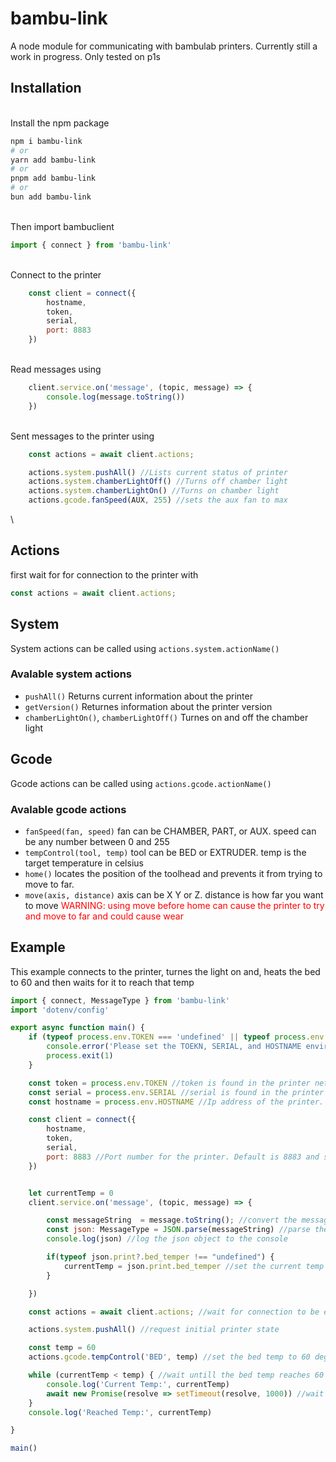 # bambu-link
A node module for communicating with bambulab printers. Currently still a work in progress.
Only tested on p1s

## Installation
\
Install the npm package 
```bash
npm i bambu-link
# or
yarn add bambu-link
# or
pnpm add bambu-link
# or
bun add bambu-link
```
\
Then import bambuclient
``` javascript
import { connect } from 'bambu-link'
```
\
Connect to the printer
``` javascript
    const client = connect({
        hostname,
        token,
        serial,
        port: 8883
    })
```
\
Read messages using 
``` javascript
    client.service.on('message', (topic, message) => {
        console.log(message.toString())
    })
```
\
Sent messages to the printer using
``` javascript
    const actions = await client.actions;

    actions.system.pushAll() //Lists current status of printer
    actions.system.chamberLightOff() //Turns off chamber light
    actions.system.chamberLightOn() //Turns on chamber light
    actions.gcode.fanSpeed(AUX, 255) //sets the aux fan to max
```

\
## Actions
first wait for for connection to the printer with 
``` javascript 
const actions = await client.actions;
```

## System
System actions can be called using ```actions.system.actionName()```
### Avalable system actions
- ```pushAll()``` Returns current information about the printer
- ```getVersion()``` Returnes information about the printer version
- ```chamberLightOn()```, ```chamberLightOff()``` Turnes on and off the chamber light
## Gcode
Gcode actions can be called using ```actions.gcode.actionName()```
### Avalable gcode actions
- ```fanSpeed(fan, speed)``` fan can be CHAMBER, PART, or AUX. speed can be any number between 0 and 255
- ```tempControl(tool, temp)``` tool can be BED or EXTRUDER. temp is the target temperature in celsius
- ```home()``` locates the position of the toolhead and prevents it from trying to move to far.
- ```move(axis, distance)``` axis can be X Y or Z. distance is how far you want to move <span style="color:red">WARNING: using move before home can cause the printer to try and move to far and could cause wear</span>

## Example
This example connects to the printer, turnes the light on and, heats the bed to 60 and then waits for it to reach that temp

``` javascript
import { connect, MessageType } from 'bambu-link' 
import 'dotenv/config'

export async function main() {
    if (typeof process.env.TOKEN === 'undefined' || typeof process.env.SERIAL === 'undefined' || typeof process.env.HOSTNAME === 'undefined') {
        console.error('Please set the TOEKN, SERIAL, and HOSTNAME environment variables')
        process.exit(1)
    }

    const token = process.env.TOKEN //token is found in the printer network settings
    const serial = process.env.SERIAL //serial is found in the printer settings
    const hostname = process.env.HOSTNAME //Ip address of the printer. Ip addresses can change so it is recommended to set a static ip address for the printer

    const client = connect({
        hostname,
        token,
        serial,
        port: 8883 //Port number for the printer. Default is 8883 and should not be chnaged unless nessesary
    })


    let currentTemp = 0
    client.service.on('message', (topic, message) => {

        const messageString  = message.toString(); //convert the message to a string
        const json: MessageType = JSON.parse(messageString) //parse the message to a json object and type it as MessageType
        console.log(json) //log the json object to the console

        if(typeof json.print?.bed_temper !== "undefined") {
            currentTemp = json.print.bed_temper //set the current temp to the bed temp if it is defined
        }

    })

    const actions = await client.actions; //wait for connection to be established before sending commands

    actions.system.pushAll() //request initial printer state

    const temp = 60
    actions.gcode.tempControl('BED', temp) //set the bed temp to 60 degrees

    while (currentTemp < temp) { //wait untill the bed temp reaches 60 degrees
        console.log('Current Temp:', currentTemp)
        await new Promise(resolve => setTimeout(resolve, 1000)) //wait for 1 second untill checking the temp again
    }
    console.log('Reached Temp:', currentTemp)

}

main()

```
